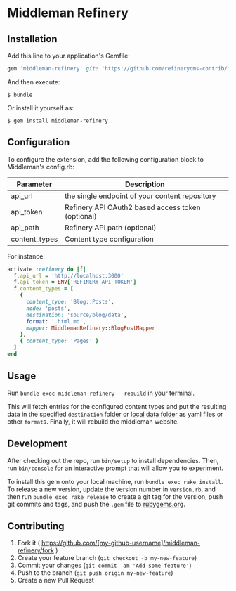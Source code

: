 # Middleman Refinery


## Installation

Add this line to your application's Gemfile:

```ruby
gem 'middleman-refinery' git: 'https://github.com/refinerycms-contrib/middleman-refinery', branch: 'master'
```

And then execute:

    $ bundle

Or install it yourself as:

    $ gem install middleman-refinery

## Configuration

To configure the extension, add the following configuration block to Middleman's config.rb:


Parameter     | Description
----------    |------------
api_url       | the single endpoint of your content repository
api_token     | Refinery API OAuth2 based access token (optional)
api_path      | Refinery API path (optional)
content_types | Content type configuration

For instance:

```ruby
activate :refinery do |f|
  f.api_url = 'http://localhost:3000'
  f.api_token = ENV['REFINERY_API_TOKEN']
  f.content_types = [
    { 
      content_type: 'Blog::Posts', 
      node: 'posts', 
      destination: 'source/blog/data', 
      format: '.html.md',
      mapper: MiddlemanRefinery::BlogPostMapper 
    },
    { content_type: 'Pages' }
  ]
end
```

## Usage

Run `bundle exec middleman refinery --rebuild` in your terminal. 

This will fetch entries for the configured content types and put the resulting data in the specified `destination` folder or [local data folder](https://middlemanapp.com/advanced/local-data/) as yaml files or other `format`s. Finally, it will rebuild the middleman website.


## Development

After checking out the repo, run `bin/setup` to install dependencies. Then, run `bin/console` for an interactive prompt that will allow you to experiment.

To install this gem onto your local machine, run `bundle exec rake install`. To release a new version, update the version number in `version.rb`, and then run `bundle exec rake release` to create a git tag for the version, push git commits and tags, and push the `.gem` file to [rubygems.org](https://rubygems.org).

## Contributing

1. Fork it ( https://github.com/[my-github-username]/middleman-refinery/fork )
2. Create your feature branch (`git checkout -b my-new-feature`)
3. Commit your changes (`git commit -am 'Add some feature'`)
4. Push to the branch (`git push origin my-new-feature`)
5. Create a new Pull Request
